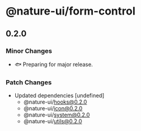 # @nature-ui/form-control

## 0.2.0

### Minor Changes

- 🐟 Preparing for major release.

### Patch Changes

- Updated dependencies [undefined]
  - @nature-ui/hooks@0.2.0
  - @nature-ui/icon@0.2.0
  - @nature-ui/system@0.2.0
  - @nature-ui/utils@0.2.0
